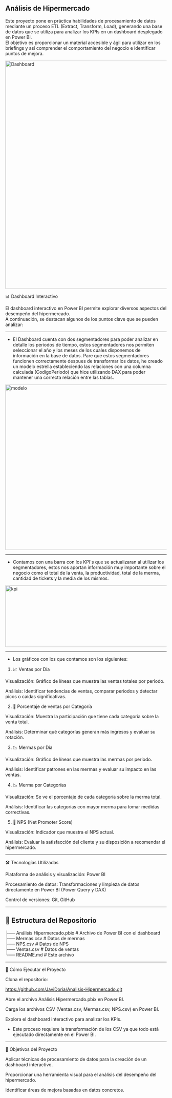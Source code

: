 ## Análisis de Hipermercado ##


Este proyecto pone en práctica habilidades de procesamiento de datos mediante un proceso ETL (Extract, Transform, Load), generando una base de datos que se utiliza para analizar los KPIs en un dashboard desplegado en Power BI.  
El objetivo es proporcionar un material accesible y ágil para utilizar en los briefings y así comprender el comportamiento del negocio e identificar puntos de mejora.  

<img width="1281" height="712" alt="Dashboard" src="https://github.com/user-attachments/assets/d8ac88a9-a368-4d77-bf82-80b9795a84e1" />


📊 Dashboard Interactivo

El dashboard interactivo en Power BI permite explorar diversos aspectos del desempeño del hipermercado.  
A continuación, se destacan algunos de los puntos clave que se pueden analizar:  

-------------------------------------------------------------------------------------------------------------------------------------------------------------------------------------------------------------------

* El Dashboard cuenta con dos segmentadores para poder analizar en detalle los periodos de tiempo, estos segmentadores nos permiten seleccionar el año y los meses de los cuales disponemos de información en la base de datos.
Pare que estos segmentadores funcionen correctamente despues de transformar los datos, he creado un modelo estrella estableciendo las relaciones con una columna calculada (CodigoPeriodo) que hice utilizando DAX para poder mantener una correcta relación entre las tablas.  
<img width="1150" height="516" alt="modelo" src="https://github.com/user-attachments/assets/9e73459b-f1ea-4ef2-a0d8-dc1bf8a1dff1" />

-------------------------------------------------------------------------------------------------------------------------------------------------------------------------------------------------------------------


* Contamos con una barra con los KPI's que se actualizaran al utilizar los segmentadores, estos nos aportan información muy importante sobre el negocio como el total de la venta, la productividad, total de la merma, cantidad de tickets y la media de los mismos.
<img width="978" height="192" alt="kpi" src="https://github.com/user-attachments/assets/ae7c5dac-5402-47f2-ae5a-1a3a53b44c37" />

-------------------------------------------------------------------------------------------------------------------------------------------------------------------------------------------------------------------

+ Los gráficos con los que contamos son los siguientes: 


1. 📈 Ventas por Día

Visualización: Gráfico de líneas que muestra las ventas totales por periodo.

Análisis: Identificar tendencias de ventas, comparar periodos y detectar picos o caídas significativas.

2. 🛒 Porcentaje de ventas por Categoría

Visualización: Muestra la participación que tiene cada categoría sobre la venta total.

Análisis: Determinar qué categorías generan más ingresos y evaluar su rotación.

3. 📉 Mermas por Día

Visualización: Gráfico de líneas que muestra las mermas por periodo.

Análisis: Identificar patrones en las mermas y evaluar su impacto en las ventas.

4. 📉 Merma por Categorías

Visualización: Se ve el porcentaje de cada categoría sobre la merma total.

Análisis: Identificar las categorías con mayor merma para tomar medidas correctivas.

5. 💬 NPS (Net Promoter Score)

Visualización: Indicador que muestra el NPS actual.

Análisis: Evaluar la satisfacción del cliente y su disposición a recomendar el hipermercado.

-------------------------------------------------------------------------------------------------------------------------------------------------------------------------------------------------------------------


🛠️ Tecnologías Utilizadas

Plataforma de análisis y visualización: Power BI

Procesamiento de datos: Transformaciones y limpieza de datos directamente en Power BI (Power Query y DAX)

Control de versiones: Git, GitHub


-------------------------------------------------------------------------------------------------------------------------------------------------------------------------------------------------------------------


## 📂 Estructura del Repositorio

├── Análisis Hipermercado.pbix   # Archivo de Power BI con el dashboard  
├── Mermas.csv                   # Datos de mermas  
├── NPS.csv                      # Datos de NPS  
├── Ventas.csv                   # Datos de ventas  
└── README.md                    # Este archivo  


-------------------------------------------------------------------------------------------------------------------------------------------------------------------------------------------------------------------
🚀 Cómo Ejecutar el Proyecto

Clona el repositorio:

https://github.com/JaviDoria/Analisis-Hipermercado.git


Abre el archivo Análisis Hipermercado.pbix en Power BI.

Carga los archivos CSV (Ventas.csv, Mermas.csv, NPS.csv) en Power BI.

Explora el dashboard interactivo para analizar los KPIs.

* Este proceso requiere la transformación de los CSV ya que todo está ejecutado directamente en el Power BI.

-------------------------------------------------------------------------------------------------------------------------------------------------------------------------------------------------------------------
📌 Objetivos del Proyecto

Aplicar técnicas de procesamiento de datos para la creación de un dashboard interactivo.

Proporcionar una herramienta visual para el análisis del desempeño del hipermercado.

Identificar áreas de mejora basadas en datos concretos.
